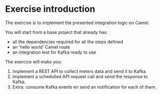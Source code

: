 # Exercise introduction

The exercise is to implement the presented integration logic on Camel.

You will start from a base project that already has:
- all the dependencies required for all the steps defined
- an 'hello world' Camel route
- an integration test for Kafka ready to use  

The exercice will make you:

1. Implement a REST API to collect meters data and send it to Kafka.
2. Implement a schedulled API request call and send the response to Kafka.
3. Extra: consume Kafka events en send an notification for each of them. 
